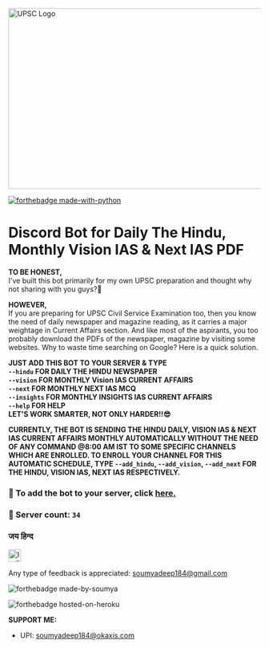 <img src="https://github.com/imsoumya18/upsc_bot/blob/main/assets/UPSC.jpg" alt="UPSC Logo" width="1000" height="360">

[![forthebadge made-with-python](http://ForTheBadge.com/images/badges/made-with-python.svg)](https://www.python.org/)

# Discord Bot for Daily The Hindu, Monthly Vision IAS & Next IAS PDF

**TO BE HONEST,**<br>I've built this bot primarily for my own UPSC preparation and thought why not sharing with you guys?🤔

**HOWEVER,**<br>If you are preparing for UPSC Civil Service Examination too, then you know the need of daily newspaper and magazine reading, as it carries a major weightage in Current Affairs section. And like most of the aspirants, you too probably download the PDFs of the newspaper, magazine by visiting some websites. Why to waste time searching on Google? Here is a quick solution.

**JUST ADD THIS BOT TO YOUR SERVER & TYPE<br>`--hindu` FOR DAILY THE HINDU NEWSPAPER<br>`--vision` FOR MONTHLY Vision IAS CURRENT AFFAIRS<br>`--next` FOR MONTHLY NEXT IAS MCQ<br>`--insights` FOR MONTHLY INSIGHTS IAS CURRENT AFFAIRS<br>`--help` FOR HELP<br>LET'S WORK SMARTER, NOT ONLY HARDER!!😎**

**CURRENTLY, THE BOT IS SENDING THE HINDU DAILY, VISION IAS & NEXT IAS CURRENT AFFAIRS MONTHLY AUTOMATICALLY WITHOUT THE NEED OF ANY COMMAND @8:00 AM IST TO SOME SPECIFIC CHANNELS WHICH ARE ENROLLED. TO ENROLL YOUR CHANNEL FOR THIS AUTOMATIC SCHEDULE, TYPE `--add_hindu`, `--add_vision`, `--add_next` FOR THE HINDU, VISION IAS, NEXT IAS RESPECTIVELY.**

### 🔗 To add the bot to your server, click [here.](https://discord.com/api/oauth2/authorize?client_id=842376092505473074&permissions=534723950656&scope=bot)

### 🎯 Server count: `34`

### जय हिन्द
<img src="https://emojipedia-us.s3.dualstack.us-west-1.amazonaws.com/thumbs/120/google/313/flag-india_1f1ee-1f1f3.png" alt="Indian Flag" width="25" height="25">

Any type of feedback is appreciated: soumyadeep184@gmail.com

![forthebadge made-by-soumya](https://img.shields.io/badge/CREATED_BY-SOUMYA-blue)

![forthebadge hosted-on-heroku](https://img.shields.io/badge/HOSTED_ON-HEROKU-brightgreen)

 **SUPPORT ME:**
 - UPI: soumyadeep184@okaxis.com
